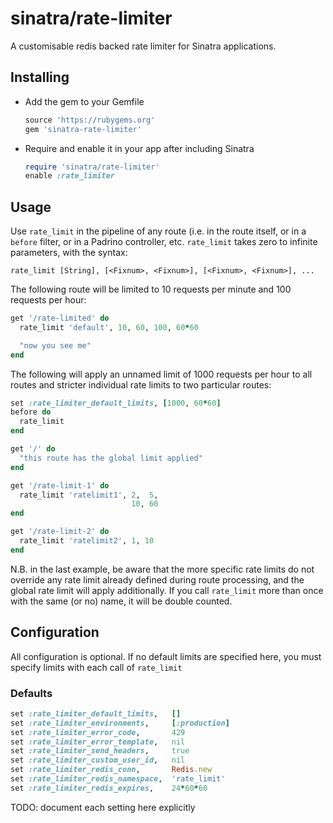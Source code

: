 # sinatra/rate-limiter

A customisable redis backed rate limiter for Sinatra applications.

## Installing

 * Add the gem to your Gemfile

   ```ruby
   source 'https://rubygems.org'
   gem 'sinatra-rate-limiter'
   ```

 * Require and enable it in your app after including Sinatra

   ```ruby
   require 'sinatra/rate-limiter'
   enable :rate_limiter
   ```

## Usage

Use `rate_limit` in the pipeline of any route (i.e. in the route itself, or
in a `before` filter, or in a Padrino controller, etc. `rate_limit` takes
zero to infinite parameters, with the syntax:

  ```rate_limit [String], [<Fixnum>, <Fixnum>], [<Fixnum>, <Fixnum>], ...```

The following route will be limited to 10 requests per minute and 100
requests per hour:

  ```ruby
  get '/rate-limited' do
    rate_limit 'default', 10, 60, 100, 60*60

    "now you see me"
  end
  ```

The following will apply an unnamed limit of 1000 requests per hour to all
routes and stricter individual rate limits to two particular routes:

  ```ruby
  set :rate_limiter_default_limits, [1000, 60*60]
  before do
    rate_limit
  end

  get '/' do
    "this route has the global limit applied"
  end

  get '/rate-limit-1' do
    rate_limit 'ratelimit1', 2,  5,
                             10, 60 
  end

  get '/rate-limit-2' do
    rate_limit 'ratelimit2', 1, 10
  end
  ```

N.B. in the last example, be aware that the more specific rate limits do not
override any rate limit already defined during route processing, and the
global rate limit will apply additionally. If you call `rate_limit` more than
once with the same (or no) name, it will be double counted.

## Configuration

All configuration is optional. If no default limits are specified here,
you must specify limits with each call of `rate_limit`

### Defaults

   ```ruby
   set :rate_limiter_default_limits,   []
   set :rate_limiter_environments,     [:production]
   set :rate_limiter_error_code,       429
   set :rate_limiter_error_template,   nil
   set :rate_limiter_send_headers,     true
   set :rate_limiter_custom_user_id,   nil
   set :rate_limiter_redis_conn,       Redis.new
   set :rate_limiter_redis_namespace,  'rate_limit'
   set :rate_limiter_redis_expires,    24*60*60
   ```

TODO: document each setting here explicitly
